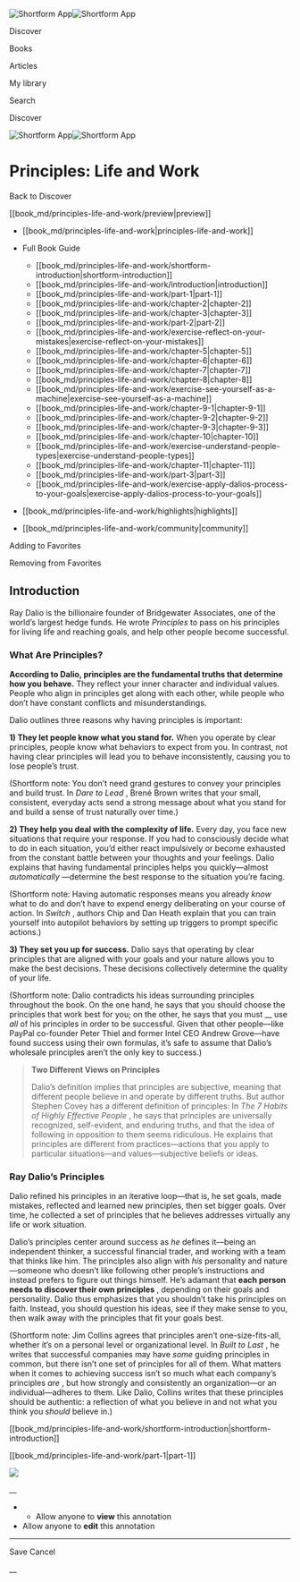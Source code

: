 ![Shortform App](/img/logo.36a2399e.svg)![Shortform App](/img/logo-dark.70c1b072.svg)

Discover

Books

Articles

My library

Search

Discover

![Shortform App](/img/logo.36a2399e.svg)![Shortform App](/img/logo-dark.70c1b072.svg)

# Principles: Life and Work

Back to Discover

[[book_md/principles-life-and-work/preview|preview]]

  * [[book_md/principles-life-and-work|principles-life-and-work]]
  * Full Book Guide

    * [[book_md/principles-life-and-work/shortform-introduction|shortform-introduction]]
    * [[book_md/principles-life-and-work/introduction|introduction]]
    * [[book_md/principles-life-and-work/part-1|part-1]]
    * [[book_md/principles-life-and-work/chapter-2|chapter-2]]
    * [[book_md/principles-life-and-work/chapter-3|chapter-3]]
    * [[book_md/principles-life-and-work/part-2|part-2]]
    * [[book_md/principles-life-and-work/exercise-reflect-on-your-mistakes|exercise-reflect-on-your-mistakes]]
    * [[book_md/principles-life-and-work/chapter-5|chapter-5]]
    * [[book_md/principles-life-and-work/chapter-6|chapter-6]]
    * [[book_md/principles-life-and-work/chapter-7|chapter-7]]
    * [[book_md/principles-life-and-work/chapter-8|chapter-8]]
    * [[book_md/principles-life-and-work/exercise-see-yourself-as-a-machine|exercise-see-yourself-as-a-machine]]
    * [[book_md/principles-life-and-work/chapter-9-1|chapter-9-1]]
    * [[book_md/principles-life-and-work/chapter-9-2|chapter-9-2]]
    * [[book_md/principles-life-and-work/chapter-9-3|chapter-9-3]]
    * [[book_md/principles-life-and-work/chapter-10|chapter-10]]
    * [[book_md/principles-life-and-work/exercise-understand-people-types|exercise-understand-people-types]]
    * [[book_md/principles-life-and-work/chapter-11|chapter-11]]
    * [[book_md/principles-life-and-work/part-3|part-3]]
    * [[book_md/principles-life-and-work/exercise-apply-dalios-process-to-your-goals|exercise-apply-dalios-process-to-your-goals]]
  * [[book_md/principles-life-and-work/highlights|highlights]]
  * [[book_md/principles-life-and-work/community|community]]



Adding to Favorites 

Removing from Favorites 

## Introduction

Ray Dalio is the billionaire founder of Bridgewater Associates, one of the world’s largest hedge funds. He wrote _Principles_ to pass on his principles for living life and reaching goals, and help other people become successful.

### What Are Principles?

**According to Dalio, principles are the fundamental truths that determine how you behave.** They reflect your inner character and individual values. People who align in principles get along with each other, while people who don’t have constant conflicts and misunderstandings.

Dalio outlines three reasons why having principles is important:

**1) They let people know what you stand for.** When you operate by clear principles, people know what behaviors to expect from you. In contrast, not having clear principles will lead you to behave inconsistently, causing you to lose people’s trust.

(Shortform note: You don’t need grand gestures to convey your principles and build trust. In _Dare to Lead_ , Brené Brown writes that your small, consistent, everyday acts send a strong message about what you stand for and build a sense of trust naturally over time.)

**2) They help you deal with the complexity of life.** Every day, you face new situations that require your response. If you had to consciously decide what to do in each situation, you’d either react impulsively or become exhausted from the constant battle between your thoughts and your feelings. Dalio explains that having fundamental principles helps you quickly—almost _automatically_ —determine the best response to the situation you’re facing.

(Shortform note: Having automatic responses means you already _know_ what to do and don’t have to expend energy deliberating on your course of action. In _Switch_ , authors Chip and Dan Heath explain that you can train yourself into autopilot behaviors by setting up triggers to prompt specific actions.)

**3) They set you up for success.** Dalio says that operating by clear principles that are aligned with your goals and your nature allows you to make the best decisions. These decisions collectively determine the quality of your life.

(Shortform note: Dalio contradicts his ideas surrounding principles throughout the book. On the one hand, he says that you should choose the principles that work best for you; on the other, he says that you must __ use _all_ of his principles in order to be successful. Given that other people—like PayPal co-founder Peter Thiel and former Intel CEO Andrew Grove—have found success using their own formulas, it’s safe to assume that Dalio’s wholesale principles aren’t the only key to success.)

> **Two Different Views on Principles**
> 
> Dalio’s definition implies that principles are subjective, meaning that different people believe in and operate by different truths. But author Stephen Covey has a different definition of principles: In _The 7 Habits of Highly Effective People_ , he says that principles are universally recognized, self-evident, and enduring truths, and that the idea of following in opposition to them seems ridiculous. He explains that principles are different from practices—actions that you apply to particular situations—and values—subjective beliefs or ideas.

### Ray Dalio’s Principles

Dalio refined his principles in an iterative loop—that is, he set goals, made mistakes, reflected and learned new principles, then set bigger goals. Over time, he collected a set of principles that he believes addresses virtually any life or work situation.

Dalio’s principles center around success as _he_ defines it—being an independent thinker, a successful financial trader, and working with a team that thinks like him. The principles also align with _his_ personality and nature—someone who doesn’t like following other people’s instructions and instead prefers to figure out things himself. He’s adamant that **each person needs to discover their own principles** , depending on their goals and personality. Dalio thus emphasizes that you shouldn’t take his principles on faith. Instead, you should question his ideas, see if they make sense to you, then walk away with the principles that fit your goals best.

(Shortform note: Jim Collins agrees that principles aren’t one-size-fits-all, whether it’s on a personal level or organizational level. In _Built to Last_ , he writes that successful companies may have _some_ guiding principles in common, but there isn’t one set of principles for all of them. What matters when it comes to achieving success isn’t so much what each company’s principles _are_ , but how strongly and consistently an organization—or an individual—adheres to them. Like Dalio, Collins writes that these principles should be authentic: a reflection of what you believe in and not what you think you _should_ believe in.)

[[book_md/principles-life-and-work/shortform-introduction|shortform-introduction]]

[[book_md/principles-life-and-work/part-1|part-1]]

![](https://bat.bing.com/action/0?ti=56018282&Ver=2&mid=c95a7a69-1c94-4253-843b-75e64f81ad08&sid=f30c5e70639211ee87d33f0876d93783&vid=f30c9700639211eeb3a75d830392c94f&vids=0&msclkid=N&pi=0&lg=en-US&sw=800&sh=600&sc=24&nwd=1&tl=Shortform%20%7C%20Book&p=https%3A%2F%2Fwww.shortform.com%2Fapp%2Fbook%2Fprinciples-life-and-work%2Fintroduction&r=&lt=403&evt=pageLoad&sv=1&rn=817281)

__

  *   * Allow anyone to **view** this annotation
  * Allow anyone to **edit** this annotation



* * *

Save Cancel

__



